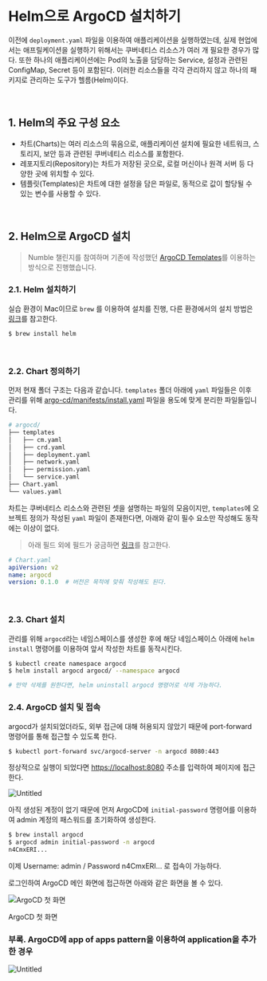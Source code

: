 # Helm으로 ArgoCD 설치하기

이전에 `deployment.yaml` 파일을 이용하여 애플리케이션을 실행하였는데, 실제 현업에서는 애프릴케이션을 실행하기 위해서는 쿠버네티스 리소스가 여러 개 필요한 경우가 많다. 또한 하나의 애플리케이션에는 Pod의 노출을 담당하는 Service, 설정과 관련된 ConfigMap, Secret 등이 포함된다. 이러한 리소스들을 각각 관리하지 않고 하나의 패키지로 관리하는 도구가 헬름(Helm)이다.

<br>

## 1. Helm의 주요 구성 요소

- 차트(Charts)는 여러 리소스의 묶음으로, 애플리케이션 설치에 필요한 네트워크, 스토리지, 보안 등과 관련된 쿠버네티스 리소스를 포함한다.
- 레포지토리(Repository)는 차트가 저장된 곳으로, 로컬 머신이나 원격 서버 등 다양한 곳에 위치할 수 있다.
- 템플릿(Templates)은 차트에 대한 설정을 담은 파일로, 동적으로 값이 할당될 수 있는 변수를 사용할 수 있다.

<br>

## 2. Helm으로 ArgoCD 설치
> Numble 챌린지를 참여하며 기존에 작성했던 [ArgoCD Templates](https://github.com/mustnot/numble-k8s-monitoring-system/tree/main/argocd)를 이용하는 방식으로 진행했습니다.

### 2.1. Helm 설치하기

실습 환경이 Mac이므로 `brew` 를 이용하여 설치를 진행, 다른 환경에서의 설치 방법은 [링크](https://helm.sh/ko/docs/intro/install/)를 참고한다.

```bash
$ brew install helm
```

<br>

### 2.2. Chart 정의하기

먼저 현재 폴더 구조는 다음과 같습니다. `templates` 폴더 아래에 `yaml` 파일들은 이후 관리를 위해 [argo-cd/manifests/install.yaml](https://raw.githubusercontent.com/argoproj/argo-cd/stable/manifests/install.yaml) 파일을 용도에 맞게 분리한 파일들입니다.

```bash
# argocd/
├── templates
│   ├── cm.yaml
│   ├── crd.yaml
│   ├── deployment.yaml
│   ├── network.yaml
│   ├── permission.yaml
│   └── service.yaml
├── Chart.yaml
└── values.yaml
```

차트는 쿠버네티스 리소스와 관련된 셋을 설명하는 파일의 모음이지만, `templates`에 오브젝트 정의가 작성된 `yaml` 파일이 존재한다면, 아래와 같이 필수 요소만 작성해도 동작에는 이상이 없다.

> 아래 필드 외에 필드가 궁금하면 [링크](https://helm.sh/ko/docs/topics/charts/)를 참고한다.

```yaml
# Chart.yaml
apiVersion: v2
name: argocd
version: 0.1.0  # 버전은 목적에 맞춰 작성해도 된다.
```

<br>

### 2.3. Chart 설치

관리를 위해 `argocd`라는 네임스페이스를 생성한 후에 해당 네임스페이스 아래에 `helm install` 명령어를 이용하여 앞서 작성한 차트를 동작시킨다.

```bash
$ kubectl create namespace argocd
$ helm install argocd argocd/ --namespace argocd

# 만약 삭제를 원한다면, helm uninstall argocd 명령어로 삭제 가능하다.
```

### 2.4. ArgoCD 설치 및 접속

argocd가 설치되었더라도, 외부 접근에 대해 허용되지 않았기 때문에 port-forward 명령어를 통해 접근할 수 있도록 한다.

```bash
$ kubectl port-forward svc/argocd-server -n argocd 8080:443
```

정상적으로 실행이 되었다면 [https://localhost:8080](https://localhost:8080) 주소를 입력하여 페이지에 접근한다.

![Untitled](https://s3-us-west-2.amazonaws.com/secure.notion-static.com/74dd659f-1722-4ec3-b3d2-f083098ed31f/Untitled.png)

아직 생성된 계정이 없기 때문에 먼저 ArgoCD에 `initial-password` 명령어를 이용하여 admin 계정의 패스워드를 초기화하여 생성한다.

```bash
$ brew install argocd
$ argocd admin initial-password -n argocd
n4CmxERI...
```

이제 Username: admin / Password n4CmxERI... 로 접속이 가능하다.

로그인하여 ArgoCD 메인 화면에 접근하면 아래와 같은 화면을 볼 수 있다.

![ArgoCD 첫 화면](https://s3-us-west-2.amazonaws.com/secure.notion-static.com/5cdad957-6783-4fb2-a9ba-299d71a0de1f/Untitled.png)

ArgoCD 첫 화면

### 부록. ArgoCD에 app of apps pattern을 이용하여 application을 추가한 경우

![Untitled](https://s3-us-west-2.amazonaws.com/secure.notion-static.com/88364fa4-33c6-4273-a378-0c5f4f173b48/Untitled.png)